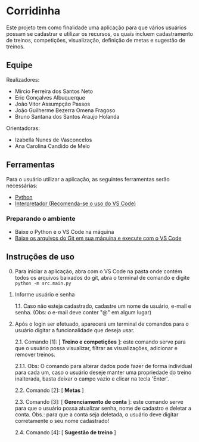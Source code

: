 # Corridinha

Este projeto tem como finalidade uma aplicação para que vários usuários possam se cadastrar e utilizar os recursos, os quais incluem cadastramento de treinos, competições, visualização, definição de metas e sugestão de treinos.

## Equipe

Realizadores:

* Mircio Ferreira dos Santos Neto
* Eric Gonçalves Albuquerque
* João Vitor Assumpção Passos
* João Guilherme Bezerra Omena Fragoso
* Bruno Santana dos Santos Araujo Holanda

Orientadoras:
* Izabella Nunes de Vasconcelos
* Ana Carolina Candido de Melo

## Ferramentas
Para o usuário utilizar a aplicação, as seguintes ferramentas serão necessárias:

* [Python](https://www.python.org/)
* [Interpretador (Recomenda-se o uso do VS Code)](https://code.visualstudio.com/)

### Preparando o ambiente

* Baixe o Python e o VS Code na máquina
* [Baixe os arquivos do Git em sua máquina e execute com o VS Code](https://github.com/iampassos/projeto-fp-cesar/archive/refs/heads/main.zip)

## Instruções de uso

0. Para iniciar a aplicação, abra com o VS Code na pasta onde contém todos os arquivos baixados do git, abra o terminal de comando e digite `python -m src.main.py`

1. Informe usuário e senha

   1.1. Caso não esteja cadastrado, cadastre um nome de usuário, e-mail e senha. (Obs: o e-mail deve conter "@" em algum lugar)

2. Após o login ser efetuado, aparecerá um terminal de comandos para o usuário digitar a funcionalidade que deseja usar.

   2.1. Comando [1]: [ **Treino e competições** ]: este comando serve para que o usuário possa visualizar, filtrar as visualizações, adicionar e remover treinos.

      2.1.1. Obs: O comando para alterar dados pode fazer de forma individual para cada um, caso o usuário deseje manter uma propriedade do treino inalterada, basta deixar o campo vazio e clicar na tecla 'Enter'.

   2.2. Comando [2]: [ **Metas** ]

   2.3. Comando [3]: [ **Gerenciamento de conta** ]: este comando serve para que o usuário possa atualizar senha, nome de cadastro e deletar a conta. Obs.: para que a conta seja deletada, o usuário deve digitar corretamente o seu nome cadastrado!

   2.4. Comando [4]: [ **Sugestão de treino** ]
